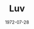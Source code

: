 ---
title: Luv
date: 1972-07-28
opening_date: 1972-07-28
closing_date: 1972-08-05
layout: productions
playbill:
Theatre: Theatre Jacksonville
Venue: Little Theatre
cast:
- Harry Berlin: Gil Gimbel
- Milt Manville: John Tilford III
- Ellen Manville: Lee Stewart Beger
crew:
- Director: Hal Henderson
- Scene Design: Hal Henderson
- Stage Manager: Doug Thomas
- Lighting/Sound: Marcia Patch
- Costumes:
  - Gert Berman
  - Mary Coyle
- Properties:
  - Katie Raven
  - Val Curry
  - Faye Hammer
  - Janet Plumer
  - Faye Thrower
  - Dottie Wells
- Special Effects: Paul Allen
---
